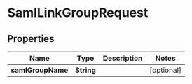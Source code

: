 # SamlLinkGroupRequest

## Properties
Name | Type | Description | Notes
------------ | ------------- | ------------- | -------------
**samlGroupName** | **String** |  |  [optional]

